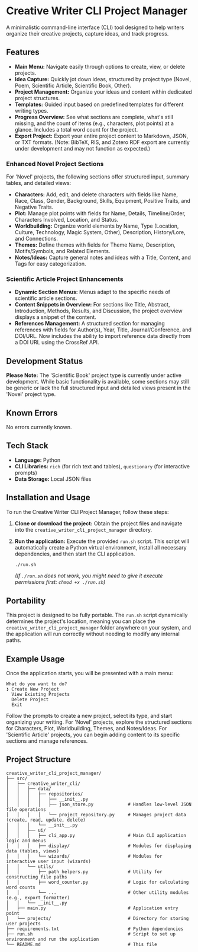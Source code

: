 # Creative Writer CLI Project Manager

A minimalistic command-line interface (CLI) tool designed to help writers organize their creative projects, capture ideas, and track progress.

## Features

-   **Main Menu:** Navigate easily through options to create, view, or delete projects.
-   **Idea Capture:** Quickly jot down ideas, structured by project type (Novel, Poem, Scientific Article, Scientific Book, Other).
-   **Project Management:** Organize your ideas and content within dedicated project structures.
-   **Templates:** Guided input based on predefined templates for different writing types.
-   **Progress Overview:** See what sections are complete, what's still missing, and the count of items (e.g., characters, plot points) at a glance. Includes a total word count for the project.
-   **Export Project:** Export your entire project content to Markdown, JSON, or TXT formats. (Note: BibTeX, RIS, and Zotero RDF export are currently under development and may not function as expected.)

### Enhanced Novel Project Sections

For 'Novel' projects, the following sections offer structured input, summary tables, and detailed views:

-   **Characters:** Add, edit, and delete characters with fields like Name, Race, Class, Gender, Background, Skills, Equipment, Positive Traits, and Negative Traits.
-   **Plot:** Manage plot points with fields for Name, Details, Timeline/Order, Characters Involved, Location, and Status.
-   **Worldbuilding:** Organize world elements by Name, Type (Location, Culture, Technology, Magic System, Other), Description, History/Lore, and Connections.
-   **Themes:** Define themes with fields for Theme Name, Description, Motifs/Symbols, and Related Elements.
-   **Notes/Ideas:** Capture general notes and ideas with a Title, Content, and Tags for easy categorization.

### Scientific Article Project Enhancements

-   **Dynamic Section Menus:** Menus adapt to the specific needs of scientific article sections.
-   **Content Snippets in Overview:** For sections like Title, Abstract, Introduction, Methods, Results, and Discussion, the project overview displays a snippet of the content.
-   **References Management:** A structured section for managing references with fields for Author(s), Year, Title, Journal/Conference, and DOI/URL. Now includes the ability to import reference data directly from a DOI URL using the CrossRef API.

## Development Status

**Please Note:** The 'Scientific Book' project type is currently under active development. While basic functionality is available, some sections may still be generic or lack the full structured input and detailed views present in the 'Novel' project type.

## Known Errors

No errors currently known.

## Tech Stack

-   **Language:** Python
-   **CLI Libraries:** `rich` (for rich text and tables), `questionary` (for interactive prompts)
-   **Data Storage:** Local JSON files

## Installation and Usage

To run the Creative Writer CLI Project Manager, follow these steps:

1.  **Clone or download the project:**
    Obtain the project files and navigate into the `creative_writer_cli_project_manager` directory.

2.  **Run the application:**
    Execute the provided `run.sh` script. This script will automatically create a Python virtual environment, install all necessary dependencies, and then start the CLI application.
    ```bash
    ./run.sh
    ```

    *(If `./run.sh` does not work, you might need to give it execute permissions first: `chmod +x ./run.sh`)*

## Portability

This project is designed to be fully portable. The `run.sh` script dynamically determines the project's location, meaning you can place the `creative_writer_cli_project_manager` folder anywhere on your system, and the application will run correctly without needing to modify any internal paths.

## Example Usage

Once the application starts, you will be presented with a main menu:

```
What do you want to do? 
❯ Create New Project
  View Existing Projects
  Delete Project
  Exit
```

Follow the prompts to create a new project, select its type, and start organizing your writing. For 'Novel' projects, explore the structured sections for Characters, Plot, Worldbuilding, Themes, and Notes/Ideas. For 'Scientific Article' projects, you can begin adding content to its specific sections and manage references.

## Project Structure

```
creative_writer_cli_project_manager/
├── src/
│   ├── creative_writer_cli/
│   │   ├── data/
│   │   │   ├── repositories/
│   │   │   │   ├── __init__.py
│   │   │   │   ├── json_store.py             # Handles low-level JSON file operations
│   │   │   │   └── project_repository.py     # Manages project data (create, read, update, delete)
│   │   │   └── __init__.py
│   │   ├── ui/
│   │   │   ├── cli_app.py                    # Main CLI application logic and menus
│   │   │   ├── display/                      # Modules for displaying data (tables, views)
│   │   │   └── wizards/                      # Modules for interactive user input (wizards)
│   │   └── utils/
│   │       ├── path_helpers.py               # Utility for constructing file paths
│   │       ├── word_counter.py               # Logic for calculating word counts
│   │       └── ...                           # Other utility modules (e.g., export_formatter)
│   │   └── __init__.py
│   ├── main.py                               # Application entry point
│   └── projects/                             # Directory for storing user projects
├── requirements.txt                          # Python dependencies
├── run.sh                                    # Script to set up environment and run the application
└── README.md                                 # This file
```